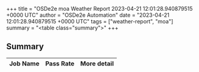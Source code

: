 +++
title = "OSDe2e moa Weather Report 2023-04-21 12:01:28.940879515 +0000 UTC"
author = "OSDe2e Automation"
date = "2023-04-21 12:01:28.940879515 +0000 UTC"
tags = ["weather-report", "moa"]
summary = "<table class=\"summary\"></table>"
+++
## Summary

| Job Name | Pass Rate | More detail |
|----------|-----------|-------------|




